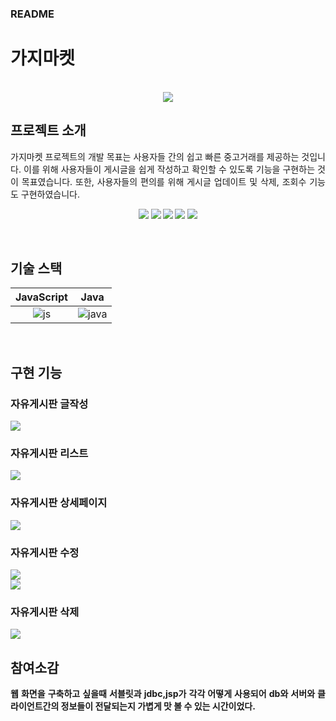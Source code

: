 ### README

# 가지마켓

<p align="center">
  <br>
  <img src="./img/EggplantMarket.PNG">
  <br>
</p>

## 프로젝트 소개

<p align="justify">
가지마켓 프로젝트의 개발 목표는 사용자들 간의 쉽고 빠른 중고거래를 제공하는 것입니다. 이를 위해 사용자들이 게시글을 쉽게 작성하고 확인할 수 있도록 기능을 구현하는 것이 목표였습니다. 또한, 사용자들의 편의를 위해 게시글 업데이트 및 삭제, 조회수 기능도 구현하였습니다.
</p>

<p align="center">
<strong><img src="./img/List.PNG"</strong>
<strong><img src="./img/post.PNG"</strong>
<strong><img src="./img/detail.PNG"</strong>
<strong><img src="./img/update.PNG"</strong>
<strong><img src="./img/delete.PNG"</strong>
</p>

<br>

## 기술 스택

| JavaScript |  Java   |
| :--------: | :-----: |
|   ![js]    | ![java] |

<br>

## 구현 기능

### 자유게시판 글작성

<img src="./img/postimg.PNG"/><br/>


### 자유게시판 리스트

<img src="./img/listimg.PNG"/><br/>

### 자유게시판 상세페이지

<img src="./img/detailimg.PNG"/><br/>

### 자유게시판 수정

<img src="./img/updateimg1.PNG"/><br/>
<img src="./img/updateimg2.PNG"/><br/>

### 자유게시판 삭제

<img src="./img/deleteimg.PNG"/><br/>


## 참여소감

<p align="justify">
웹 화면을 구축하고 싶을때 서블릿과 jdbc,jsp가 각각 어떻게 사용되어 db와 서버와 클라이언트간의 정보들이 전달되는지 가볍게 맛 볼 수 있는 시간이었다.  <br/>


</p>

<br>

<!-- Stack Icon Refernces -->

[js]: ./readme-static/img/javascript.svg
[java]: ./readme-static/img/java.svg
